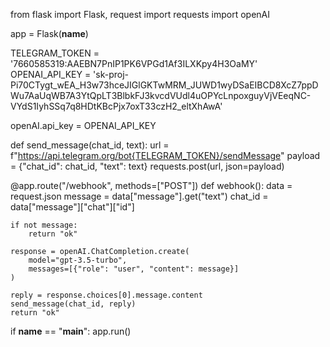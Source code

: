 from flask import Flask, request
import requests
import openAI

app = Flask(__name__)

TELEGRAM_TOKEN = '7660585319:AAEBN7PnIP1PK6VPGd1Af3ILXKpy4H3OaMY'
OPENAI_API_KEY = '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'

openAI.api_key = OPENAI_API_KEY

def send_message(chat_id, text):
    url = f"https://api.telegram.org/bot{TELEGRAM_TOKEN}/sendMessage"
    payload = {"chat_id": chat_id, "text": text}
    requests.post(url, json=payload)

@app.route("/webhook", methods=["POST"])
def webhook():
    data = request.json
    message = data["message"].get("text")
    chat_id = data["message"]["chat"]["id"]

    if not message:
        return "ok"

    response = openAI.ChatCompletion.create(
        model="gpt-3.5-turbo",
        messages=[{"role": "user", "content": message}]
    )

    reply = response.choices[0].message.content
    send_message(chat_id, reply)
    return "ok"

if __name__ == "__main__":
    app.run()
